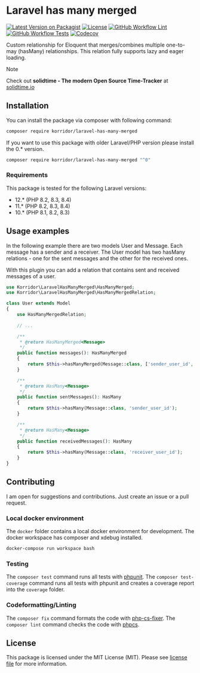 # Laravel has many merged

[![Latest Version on Packagist](https://img.shields.io/packagist/v/korridor/laravel-has-many-merged?style=flat-square)](https://packagist.org/packages/korridor/laravel-has-many-merged)
[![License](https://img.shields.io/packagist/l/korridor/laravel-has-many-merged?style=flat-square)](license.md)
[![GitHub Workflow Lint](https://img.shields.io/github/actions/workflow/status/korridor/laravel-has-many-merged/lint.yml?label=lint&style=flat-square)](https://github.com/korridor/laravel-has-many-merged/actions/workflows/lint.yml)
[![GitHub Workflow Tests](https://img.shields.io/github/actions/workflow/status/korridor/laravel-has-many-merged/unittests.yml?label=tests&style=flat-square)](https://github.com/korridor/laravel-has-many-merged/actions/workflows/unittests.yml)
[![Codecov](https://img.shields.io/codecov/c/github/korridor/laravel-has-many-merged?style=flat-square)](https://codecov.io/gh/korridor/laravel-has-many-merged)

Custom relationship for Eloquent that merges/combines multiple one-to-may (hasMany) relationships.
This relation fully supports lazy and eager loading.

> [!NOTE]
> Check out **solidtime - The modern Open Source Time-Tracker** at [solidtime.io](https://www.solidtime.io)

## Installation

You can install the package via composer with following command:

```bash
composer require korridor/laravel-has-many-merged
```

If you want to use this package with older Laravel/PHP version please install the 0.* version.

```bash
composer require korridor/laravel-has-many-merged "^0"
```

### Requirements

This package is tested for the following Laravel versions:

- 12.* (PHP 8.2, 8.3, 8.4)
- 11.* (PHP 8.2, 8.3, 8.4)
- 10.* (PHP 8.1, 8.2, 8.3)

## Usage examples

In the following example there are two models User and Message.
Each message has a sender and a receiver.
The User model has two hasMany relations - one for the sent messages and the other for the received ones.

With this plugin you can add a relation that contains sent and received messages of a user.

```php
use Korridor\LaravelHasManyMerged\HasManyMerged;
use Korridor\LaravelHasManyMerged\HasManyMergedRelation;

class User extends Model
{
    use HasManyMergedRelation;
    
    // ...

    /**
     * @return HasManyMerged<Message>
     */
    public function messages(): HasManyMerged
    {
        return $this->hasManyMerged(Message::class, ['sender_user_id', 'receiver_user_id']);
    }

    /**
     * @return HasMany<Message>
     */
    public function sentMessages(): HasMany
    {
        return $this->hasMany(Message::class, 'sender_user_id');
    }

    /**
     * @return HasMany<Message>
     */
    public function receivedMessages(): HasMany
    {
        return $this->hasMany(Message::class, 'receiver_user_id');
    }
}
```

## Contributing

I am open for suggestions and contributions. Just create an issue or a pull request.

### Local docker environment

The `docker` folder contains a local docker environment for development.
The docker workspace has composer and xdebug installed.

```bash
docker-compose run workspace bash
```

### Testing

The `composer test` command runs all tests with [phpunit](https://phpunit.de/).
The `composer test-coverage` command runs all tests with phpunit and creates a coverage report into the `coverage` folder.

### Codeformatting/Linting

The `composer fix` command formats the code with [php-cs-fixer](https://github.com/FriendsOfPHP/PHP-CS-Fixer).
The `composer lint` command checks the code with [phpcs](https://github.com/squizlabs/PHP_CodeSniffer).

## License

This package is licensed under the MIT License (MIT). Please see [license file](license.md) for more information.
